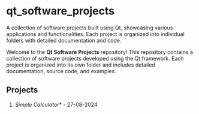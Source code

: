 # qt_software_projects
A collection of software projects built using Qt, showcasing various applications and functionalities. Each project is organized into individual folders with detailed documentation and code.

Welcome to the **Qt Software Projects** repository! This repository contains a collection of software projects developed using the Qt framework. Each project is organized into its own folder and includes detailed documentation, source code, and examples.

## Projects
1. *Simple Calculator** - 27-08-2024
